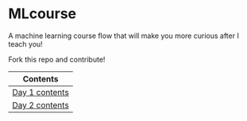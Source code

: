 # MLcourse
A machine learning course flow that will make you more curious after I teach you!

Fork this repo and contribute!



|Contents                 |
|---                      |
|[Day 1 contents](day1.md)|
|[Day 2 contents](day2.md)|

